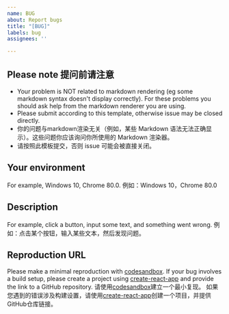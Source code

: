 ```yaml
---
name: BUG
about: Report bugs
title: "[BUG]"
labels: bug
assignees: ''

---
```


## Please note 提问前请注意
* Your problem is NOT related to markdown rendering (eg some markdown syntax doesn't display correctly). For these problems you should ask help from the markdown renderer you are using.
* Please submit according to this template, otherwise issue may be closed directly.
* 你的问题与markdown渲染无关（例如，某些 Markdown 语法无法正确显示）。这些问题你应该询问你所使用的 Markdown 渲染器。
* 请按照此模板提交，否则 issue 可能会被直接关闭。

## Your environment
For example, Windows 10, Chrome 80.0.
例如：Windows 10，Chrome 80.0

## Description
For example, click a button, input some text, and something went wrong.
例如：点击某个按钮，输入某些文本，然后发现问题。

## Reproduction URL
Please make a minimal reproduction with [codesandbox](https://codesandbox.io/).
If your bug involves a build setup, please create a project using [create-react-app](https://github.com/facebook/create-react-app) and provide the link to a GitHub repository.
请使用[codesandbox](https://codesandbox.io/)建立一个最小复现。
如果您遇到的错误涉及构建设置，请使用[create-react-app](https://github.com/facebook/create-react-app)创建一个项目，并提供GitHub仓库链接。
